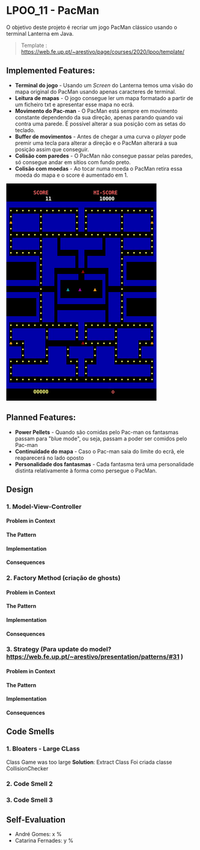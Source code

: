 # LPOO_11 - PacMan

O objetivo deste projeto é recriar um jogo PacMan clássico usando o terminal Lanterna em Java.
> Template : https://web.fe.up.pt/~arestivo/page/courses/2020/lpoo/template/
> 
## Implemented Features:
- **Terminal do jogo** - Usando um *Screen* do Lanterna temos uma visão do mapa original do PacMan usando apenas caracteres de terminal.
- **Leitura de mapas** - O jogo consegue ler um mapa formatado a partir de um ficheiro txt e apresentar esse mapa no ecrã.
- **Movimento do Pac-man** - O PacMan está sempre em movimento constante dependendo da sua direção, apenas parando quando vai contra uma parede. É possível alterar a sua posição com as setas do teclado. 
- **Buffer de movimentos** - Antes de chegar a uma curva o *player* pode premir uma tecla para alterar a direção e o PacMan alterará a sua posição assim que conseguir.
- **Colisão com paredes** - O PacMan não consegue passar pelas paredes, só consegue andar em sítios com fundo preto.
- **Colisão com moedas** - Ao tocar numa moeda o PacMan retira essa moeda do mapa e o score é aumentado em 1.

![](res/pac-man_coins.gif)

## Planned Features:
- **Power Pellets** - Quando são comidas pelo Pac-man os fantasmas passam para "blue mode", ou seja, passam a poder ser comidos pelo Pac-man
- **Continuidade do mapa** - Caso o Pac-man saia do limite do ecrã, ele reaparecerá no lado oposto
- **Personalidade dos fantasmas** - Cada fantasma terá uma personalidade distinta relativamente à forma como persegue o PacMan.


## Design

### 1. Model-View-Controller
#### Problem in Context
#### The Pattern
#### Implementation
#### Consequences

### 2. Factory Method (criação de ghosts)
#### Problem in Context
#### The Pattern
#### Implementation
#### Consequences

### 3. Strategy (Para update do model? https://web.fe.up.pt/~arestivo/presentation/patterns/#31 )
#### Problem in Context
#### The Pattern
#### Implementation
#### Consequences

## Code Smells
### 1. Bloaters - Large CLass
Class Game was too large
**Solution**: Extract Class
Foi criada classe CollisionChecker

### 2. Code Smell 2
### 3. Code Smell 3

## Self-Evaluation
- André Gomes: x %
- Catarina Fernades: y %